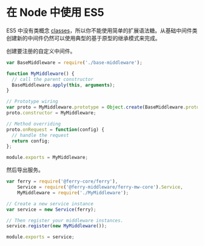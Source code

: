 # 在 Node 中使用 ES5

ES5 中没有类概念 [classes](https://developer.mozilla.org/en-US/docs/Web/JavaScript/Reference/Classes)，所以你不能使用简单的扩展语法糖。从基础中间件类创建新的中间件仍然可以使用典型的基于原型的继承模式来完成。

创建要注册的自定义中间件。

```javascript
var BaseMiddleware = require('./base-middleware');

function MyMiddleware() {
  // call the parent constructor
  BaseMiddleware.apply(this, arguments);
}

// Prototype wiring
var proto = MyMiddleware.prototype = Object.create(BaseMiddleware.prototype);
proto.constructor = MyMiddleware;

// Method overriding
proto.onRequest = function(config) {
  // handle the request
  return config;
};

module.exports = MyMiddleware;
```

然后导出服务。

```javascript
var ferry = require('@ferry-core/ferry'),
    Service = require('@ferry-middleware/ferry-mw-core').Service,
    MyMiddleware = require('./MyMiddleware');

// Create a new service instance
var service = new Service(ferry);

// Then register your middleware instances.
service.register(new MyMiddleware());

module.exports = service;
```
